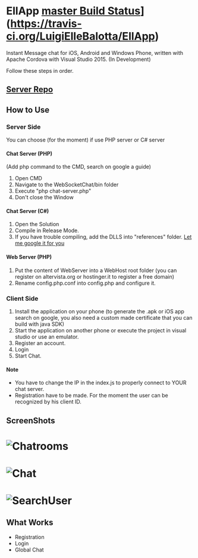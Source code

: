 # EllApp [master Build Status](https://travis-ci.org/LuigiElleBalotta/EllApp.svg?branch=master)](https://travis-ci.org/LuigiElleBalotta/EllApp)
Instant Message chat for iOS, Android and Windows Phone, written with Apache Cordova with Visual Studio 2015. (In Development)

Follow these steps in order.

## [Server Repo](https://github.com/LuigiElleBalotta/EllappServer)

## How to Use
### Server Side
You can choose (for the moment) if use PHP server or C# server
#### Chat Server (PHP)
(Add php command to the CMD, search on google a guide)

1. Open CMD
2. Navigate to the WebSocketChat/bin folder
3. Execute "php chat-server.php"
4. Don't close the Window

#### Chat Server (C#)
1. Open the Solution
2. Compile in Release Mode.
3. If you have trouble compiling, add the DLLS into "references" folder. [Let me google it for you](http://lmgtfy.com/?q=How+to+add+reference+in+visual+studio)

#### Web Server (PHP)
1. Put the content of WebServer into a WebHost root folder (you can register on altervista.org or hostinger.it to register a free domain)
2. Rename config.php.conf into config.php and configure it.

### Client Side
1. Install the application on your phone (to generate the .apk or iOS app search on google, you also need a custom made certificate that you can build with java SDK)
2. Start the application on another phone or execute the project in visual studio or use an emulator.
3. Register an account.
4. Login
5. Start Chat.

#### Note
- You have to change the IP in the index.js to properly connect to YOUR chat server.
- Registration have to be made. For the moment the user can be recognized by his client ID.

## ScreenShots
# ![Chatrooms](http://i.imgur.com/FvKba5G.png)

# ![Chat](http://i.imgur.com/DlWUm2O.png)

# ![SearchUser](http://i.imgur.com/8ZQe24n.png)

What Works
------
- Registration
- Login
- Global Chat
